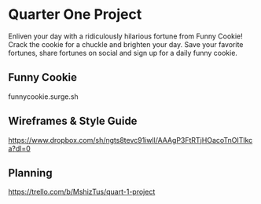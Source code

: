 # Quarter One Project

Enliven your day with a ridiculously hilarious fortune from Funny Cookie! Crack the cookie for a chuckle and brighten your day. Save your favorite fortunes, share fortunes on social and sign up for a daily funny cookie.

## Funny Cookie
funnycookie.surge.sh

## Wireframes & Style Guide
https://www.dropbox.com/sh/ngts8tevc91iwll/AAAgP3FtRTjHOacoTnOITlkca?dl=0

## Planning
https://trello.com/b/MshizTus/quart-1-project



